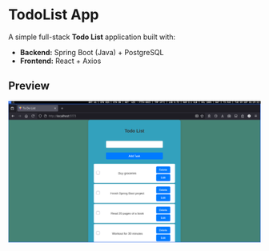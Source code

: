 # TodoList App

A simple full-stack **Todo List** application built with:

- **Backend:** Spring Boot (Java) + PostgreSQL  
- **Frontend:** React + Axios  

## Preview

![preview](https://github.com/yogeshwaran99/miniprojects/raw/main/todolist/preview.png)
